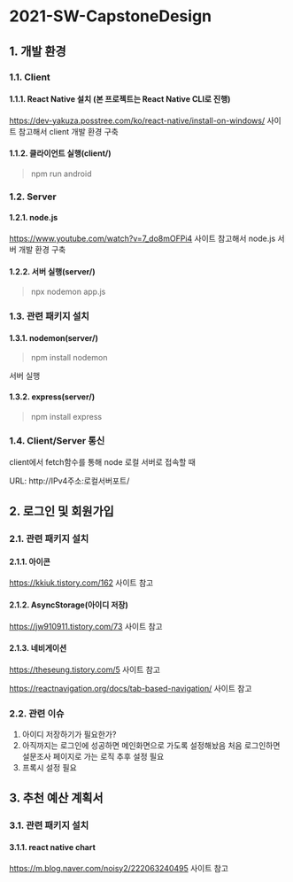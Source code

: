 # 2021-SW-CapstoneDesign

## 1. 개발 환경
### 1.1. Client
#### 1.1.1. React Native 설치 (본 프로젝트는 React Native CLI로 진행)
https://dev-yakuza.posstree.com/ko/react-native/install-on-windows/ 사이트 참고해서 client 개발 환경 구축
#### 1.1.2. 클라이언트 실행(client/)
> npm run android
### 1.2. Server
#### 1.2.1. node.js 
https://www.youtube.com/watch?v=7_do8mOFPi4 사이트 참고해서 node.js 서버 개발 환경 구축
#### 1.2.2. 서버 실행(server/)
> npx nodemon app.js
### 1.3. 관련 패키지 설치
#### 1.3.1. nodemon(server/)
> npm install nodemon

서버 실행
#### 1.3.2. express(server/)
> npm install express

### 1.4. Client/Server 통신
client에서 fetch함수를 통해 node 로컬 서버로 접속할 때

URL: http://IPv4주소:로컬서버포트/

## 2. 로그인 및 회원가입

### 2.1. 관련 패키지 설치
#### 2.1.1. 아이콘
https://kkiuk.tistory.com/162 사이트 참고
#### 2.1.2. AsyncStorage(아이디 저장)
https://jw910911.tistory.com/73 사이트 참고
#### 2.1.3. 네비게이션
https://theseung.tistory.com/5 사이트 참고

https://reactnavigation.org/docs/tab-based-navigation/ 사이트 참고

### 2.2. 관련 이슈
1) 아이디 저장하기가 필요한가?
2) 아직까지는 로그인에 성공하면 메인화면으로 가도록 설정해놨음 처음 로그인하면 설문조사 페이지로 가는 로직 추후 설정 필요
3) 프록시 설정 필요

## 3. 추천 예산 계획서

### 3.1. 관련 패키지 설치
#### 3.1.1. react native chart
https://m.blog.naver.com/noisy2/222063240495 사이트 참고
